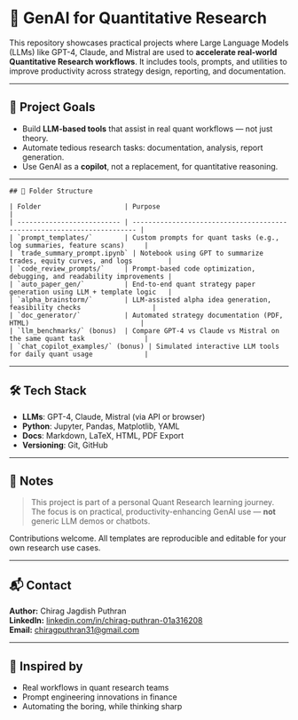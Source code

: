 # 🤖 GenAI for Quantitative Research

This repository showcases practical projects where Large Language Models (LLMs) like GPT-4, Claude, and Mistral are used to **accelerate real-world Quantitative Research workflows**. It includes tools, prompts, and utilities to improve productivity across strategy design, reporting, and documentation.

---

## 🧭 Project Goals

- Build **LLM-based tools** that assist in real quant workflows — not just theory.
- Automate tedious research tasks: documentation, analysis, report generation.
- Use GenAI as a **copilot**, not a replacement, for quantitative reasoning.

---

```
## 📁 Folder Structure

| Folder                     | Purpose                                                                 |
| -------------------------- | ----------------------------------------------------------------------- |
| `prompt_templates/`        | Custom prompts for quant tasks (e.g., log summaries, feature scans)     |
| `trade_summary_prompt.ipynb` | Notebook using GPT to summarize trades, equity curves, and logs         |
| `code_review_prompts/`     | Prompt-based code optimization, debugging, and readability improvements |
| `auto_paper_gen/`          | End-to-end quant strategy paper generation using LLM + template logic   |
| `alpha_brainstorm/`        | LLM-assisted alpha idea generation, feasibility checks                  |
| `doc_generator/`           | Automated strategy documentation (PDF, HTML)                            |
| `llm_benchmarks/` (bonus)  | Compare GPT-4 vs Claude vs Mistral on the same quant task               |
| `chat_copilot_examples/` (bonus) | Simulated interactive LLM tools for daily quant usage             |

```

---

## 🛠️ Tech Stack

- **LLMs**: GPT-4, Claude, Mistral (via API or browser)
- **Python**: Jupyter, Pandas, Matplotlib, YAML
- **Docs**: Markdown, LaTeX, HTML, PDF Export
- **Versioning**: Git, GitHub

---

## 📌 Notes

> This project is part of a personal Quant Research learning journey. The focus is on practical, productivity-enhancing GenAI use — **not** generic LLM demos or chatbots.

Contributions welcome. All templates are reproducible and editable for your own research use cases.

---

## 📬 Contact

**Author:** Chirag Jagdish Puthran  
**LinkedIn:** [linkedin.com/in/chirag-puthran-01a316208](https://linkedin.com/in/chirag-puthran-01a316208)  
**Email:** chiragputhran31@gmail.com

---

## 🧠 Inspired by

- Real workflows in quant research teams  
- Prompt engineering innovations in finance  
- Automating the boring, while thinking sharp
